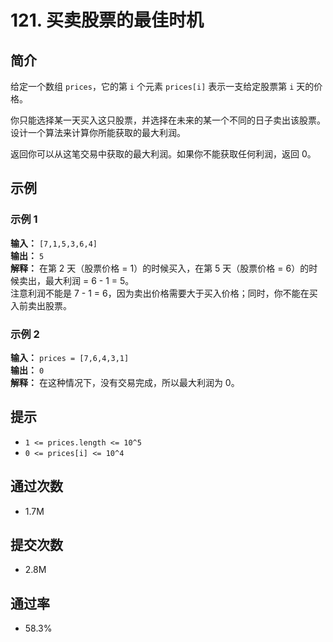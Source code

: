# 121. 买卖股票的最佳时机

## 简介
给定一个数组 `prices`，它的第 `i` 个元素 `prices[i]` 表示一支给定股票第 `i` 天的价格。

你只能选择某一天买入这只股票，并选择在未来的某一个不同的日子卖出该股票。设计一个算法来计算你所能获取的最大利润。

返回你可以从这笔交易中获取的最大利润。如果你不能获取任何利润，返回 0。

## 示例

### 示例 1
**输入：** `[7,1,5,3,6,4]`  
**输出：** `5`  
**解释：** 在第 2 天（股票价格 = 1）的时候买入，在第 5 天（股票价格 = 6）的时候卖出，最大利润 = 6 - 1 = 5。  
注意利润不能是 7 - 1 = 6，因为卖出价格需要大于买入价格；同时，你不能在买入前卖出股票。

### 示例 2
**输入：** `prices = [7,6,4,3,1]`  
**输出：** `0`  
**解释：** 在这种情况下，没有交易完成，所以最大利润为 0。

## 提示
- `1 <= prices.length <= 10^5`
- `0 <= prices[i] <= 10^4`

## 通过次数
- 1.7M

## 提交次数
- 2.8M

## 通过率
- 58.3%
